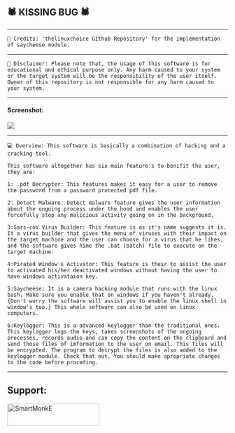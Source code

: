 
## 🕷️ KISSING BUG 🕷️

***
```
🧾 Credits: 'thelinuxchoice Github Repository' for the implementation of saycheese module. 
```
***
```
🛑 Disclaimer: Please note that, the usage of this software is for educational and ethical purpose only. Any harm caused to your system or the target system will be the responsibility of the user itself. Owner of this repository is not responsible for any harm caused to your system.
```
***
#### Screenshot:
<img src="https://github.com/Mayur-Debu/Kissing-Bug/blob/main/kissingBugScreenshot.png?raw=true">

***

```
💻 Overview: This software is basically a combination of hacking and a cracking tool.
 
This software altogether has six main feature's to benifit the user, they are:

1: .pdf Decrypter: This features makes it easy for a user to remove the password from a password protected pdf file.

2: Detect Malware: Detect malware feature gives the user information about the ongoing process under the hood and enables the user forcefully stop any malicious activity going on in the background.

3:Sars-coV Virus Builder: This feature is as it's name suggests it is. It a virus builder that gives the menu of viruses with their impact on the target machine and the user can choose for a virus that he likes, and the software gives hime the .bat (batch) file to execute on the target machine.

4:Pirated Window's Activator: This feature is their to assist the user to activated his/her deactivated windows without having the user to have windows activataion key.

5:Saycheese: It is a camera hacking module that runs with the linux bash. Make sure you enable that on windows if you haven't already. {Don't worry the software will assist you to enable the linux shell in window's too.} This whole software can also be used on linux computers.

6:Keylogger: This is a advanced keylogger than the traditional ones. This keylogger logs the keys, takes screenshots of the ongoing processes, records audio and can copy the content on the clipboard and send those files of imformation to the user on email. This files will be encrypted. The program to decrypt the files is also added to the keylogger module. Check that out, You should make apropriate changes to the code before proceding.

```

***
## Support:

<p><a href="https://www.buymeacoffee.com/SmartMonkE"> <img align="left" src="https://cdn.buymeacoffee.com/buttons/v2/default-yellow.png" height="50" width="210" alt="SmartMonkE" /></a></p>



